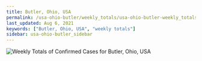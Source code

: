 ```yaml
---
title: Butler, Ohio, USA
permalink: /usa-ohio-butler/weekly_totals/usa-ohio-butler-weekly_totals.html
last_updated: Aug 6, 2021
keywords: ["Butler, Ohio, USA", "weekly totals"]
sidebar: usa-ohio-butler_sidebar
---
```


![Weekly Totals of Confirmed Cases for Butler, Ohio, USA](/covid_tracker/images/graphs/usa-ohio-butler-weekly_totals_graph.png)
